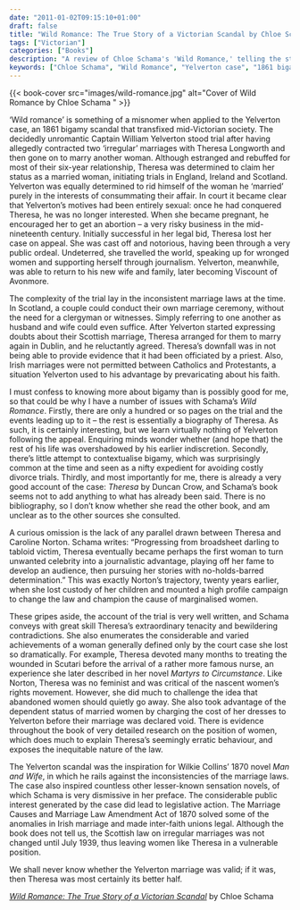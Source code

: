 ```yaml
---
date: "2011-01-02T09:15:10+01:00"
draft: false
title: "Wild Romance: The True Story of a Victorian Scandal by Chloe Schama"
tags: ["Victorian"]
categories: ["Books"]
description: "A review of Chloe Schama's 'Wild Romance,' telling the story of the 1861 Yelverton bigamy case that scandalized Victorian society. Discover how Theresa Longworth fought Captain William Yelverton through English, Irish, and Scottish courts to claim her status as his wife."
keywords: ["Chloe Schama", "Wild Romance", "Yelverton case", "1861 bigamy", "Theresa Longworth", "Victorian marriage law", "irregular marriage", "Scottish marriage", "Victorian scandal", "women's legal rights"]
---
```


{{< book-cover src="images/wild-romance.jpg" alt="Cover of Wild Romance by Chloe Schama " >}}

‘Wild romance’ is something of a misnomer when applied to the Yelverton case, an 1861 bigamy scandal that transfixed mid-Victorian society. The decidedly unromantic Captain William Yelverton stood trial after having allegedly contracted two ‘irregular’ marriages with Theresa Longworth and then gone on to marry another woman. Although estranged and rebuffed for most of their six-year relationship, Theresa was determined to claim her status as a married woman, initiating trials in England, Ireland and Scotland.  Yelverton was equally determined to rid himself of the woman he ‘married’ purely in the interests of consummating their affair. In court it became clear that Yelverton’s motives had been entirely sexual: once he had conquered Theresa, he was no longer interested.  When she became pregnant, he encouraged her to get an abortion – a very risky business in the mid-nineteenth century. Initially successful in her legal bid, Theresa lost her case on appeal.  She was cast off and notorious, having been through a very public ordeal.  Undeterred, she travelled the world, speaking up for wronged women and supporting herself through journalism.  Yelverton, meanwhile, was able to return to his new wife and family, later becoming Viscount of Avonmore.

The complexity of the trial lay in the inconsistent marriage laws at the time. In Scotland, a couple could conduct their own marriage ceremony, without the need for a clergyman or witnesses. Simply referring to one another as husband and wife could even suffice. After Yelverton started expressing doubts about their Scottish marriage, Theresa arranged for them to marry again in Dublin, and he reluctantly agreed. Theresa’s downfall was in not being able to provide evidence that it had been officiated by a priest. Also, Irish marriages were not permitted between Catholics and Protestants, a situation Yelverton used to his advantage by prevaricating about his faith.

I must confess to knowing more about bigamy than is possibly good for me, so that could be why I have a number of issues with Schama’s _Wild Romance_. Firstly, there are only a hundred or so pages on the trial and the events leading up to it – the rest is essentially a biography of Theresa. As such, it is certainly interesting, but we learn virtually nothing of Yelverton following the appeal. Enquiring minds wonder whether (and hope that) the rest of his life was overshadowed by his earlier indiscretion.  Secondly, there’s little attempt to contextualise bigamy, which was surprisingly common at the time and seen as a nifty expedient for avoiding costly divorce trials. Thirdly, and most importantly for me, there is already a very good account of the case: _Theresa_ by Duncan Crow, and Schama’s book seems not to add anything to what has already been said. There is no bibliography, so I don’t know whether she read the other book, and am unclear as to the other sources she consulted.

A curious omission is the lack of any parallel drawn between Theresa and Caroline Norton. Schama writes: “Progressing from broadsheet darling to tabloid victim, Theresa eventually became perhaps the first woman to turn unwanted celebrity into a journalistic advantage, playing off her fame to develop an audience, then pursuing her stories with no-holds-barred determination.” This was exactly Norton’s trajectory, twenty years earlier, when she lost custody of her children and mounted a high profile campaign to change the law and champion the cause of marginalised women.

These gripes aside, the account of the trial is very well written, and Schama conveys with great skill Theresa’s extraordinary tenacity and bewildering contradictions. She also enumerates the considerable and varied achievements of a woman generally defined only by the court case she lost so dramatically.  For example, Theresa devoted many months to treating the wounded in Scutari before the arrival of a rather more famous nurse, an experience she later described in her novel _Martyrs to Circumstance_. Like Norton, Theresa was no feminist and was critical of the nascent women’s rights movement. However, she did much to challenge the idea that abandoned women should quietly go away.  She also took advantage of the dependent status of married women by charging the cost of her dresses to Yelverton before their marriage was declared void. There is evidence throughout the book of very detailed research on the position of women, which does much to explain Theresa’s seemingly erratic behaviour, and exposes the inequitable nature of the law.

The Yelverton scandal was the inspiration for Wilkie Collins’ 1870 novel _Man and Wife_, in which he rails against the inconsistencies of the marriage laws. The case also inspired countless other lesser-known sensation novels, of which Schama is very dismissive in her preface. The considerable public interest generated by the case did lead to legislative action. The Marriage Causes and Marriage Law Amendment Act of 1870 solved some of the anomalies in Irish marriage and made inter-faith unions legal. Although the book does not tell us, the Scottish law on irregular marriages was not changed until July 1939, thus leaving women like Theresa in a vulnerable position.

We shall never know whether the Yelverton marriage was valid; if it was, then Theresa was most certainly its better half.

[_Wild Romance: The True Story of a Victorian Scandal_](https://uk.bookshop.org/a/2760/9781408809549) by Chloe Schama